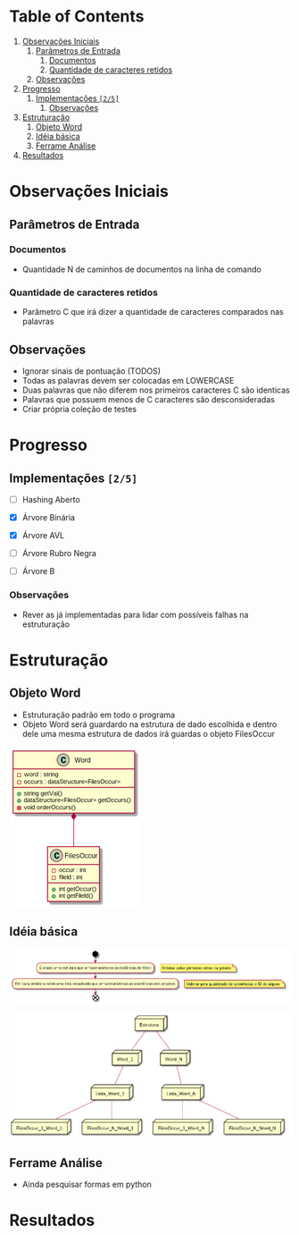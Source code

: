 
# Table of Contents

1.  [Observações Iniciais](#org0210053)
    1.  [Parâmetros de Entrada](#org0e2ce21)
        1.  [Documentos](#orgfb5691f)
        2.  [Quantidade de caracteres retidos](#org8ea0880)
    2.  [Observações](#org54e9a8f)
2.  [Progresso](#org185b33e)
    1.  [Implementações <code>[2/5]</code>](#org536e560)
        1.  [Observações](#org6150ed8)
3.  [Estruturação](#org302e4b4)
    1.  [Objeto Word](#org6703bb7)
    2.  [Idéia básica](#org2854a10)
    3.  [Ferrame Análise](#org32ef31d)
4.  [Resultados](#orgbb436a1)



<a id="org0210053"></a>

# Observações Iniciais


<a id="org0e2ce21"></a>

## Parâmetros de Entrada


<a id="orgfb5691f"></a>

### Documentos

-   Quantidade N de caminhos de documentos na linha de comando


<a id="org8ea0880"></a>

### Quantidade de caracteres retidos

-   Parâmetro C que irá dizer a quantidade de caracteres comparados nas palavras


<a id="org54e9a8f"></a>

## Observações

-   Ignorar sinais de pontuação (TODOS)
-   Todas as palavras devem ser colocadas em LOWERCASE
-   Duas palavras que não diferem nos primeiros caracteres C são identicas
-   Palavras que possuem menos de C caracteres são desconsideradas
-   Criar própria coleção de testes


<a id="org185b33e"></a>

# Progresso


<a id="org536e560"></a>

## Implementações <code>[2/5]</code>

-   [ ] Hashing Aberto
-   [X] Árvore Binária
-   [X] Árvore AVL
-   [ ] Árvore Rubro Negra
-   [ ] Árvore B


<a id="org6150ed8"></a>

### Observações

-   Rever as já implementadas para lidar com possíveis falhas na estruturação


<a id="org302e4b4"></a>

# Estruturação


<a id="org6703bb7"></a>

## Objeto Word

-   Estruturação padrão em todo o programa
-   Objeto Word será guardardo na estrutura de dado escolhida e dentro dele uma mesma estrutura de dados irá guardas o objeto FilesOccur

![img](objeto.png)


<a id="org2854a10"></a>

## Idéia básica

![img](ideia_basica.png)

![img](ideia.png)


<a id="org32ef31d"></a>

## Ferrame Análise

-   Ainda pesquisar formas em python


<a id="orgbb436a1"></a>

# Resultados

